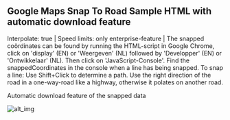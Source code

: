 ## Google Maps Snap To Road Sample HTML with automatic download feature
Interpolate: true |
Speed limits: only enterprise-feature | The snapped coördinates can be found by running the HTML-script in Google Chrome, click on 'display' (EN) or 'Weergeven' (NL) followed by 'Developper' (EN) or 'Ontwikkelaar' (NL). Then click on 'JavaScript-Console'. Find the snappedCoordinates in the console when a line has being snapped.
To snap a line: Use Shift+Click to determine a path. Use the right direction of the road in a one-way-road like a highway, otherwise it polates on another road.

Automatic download feature of the snapped data


![alt_img](https://i.imgur.com/s6NzhNI.png)
